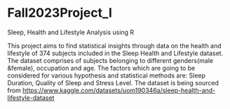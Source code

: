 # Fall2023Project_I
Sleep, Health and Lifestyle Analysis using R

This project aims to find statistical insights through data on the health and lifestyle of  374 subjects included in the Sleep Health and Lifestyle dataset. The dataset comprises of subjects belonging to different genders(male &female), occupation and age. The factors which are going to be considered for various hypothesis and statistical methods are: Sleep  Duration, Quality of Sleep and Stress Level. The dataset is being sourced from https://www.kaggle.com/datasets/uom190346a/sleep-health-and-lifestyle-dataset
